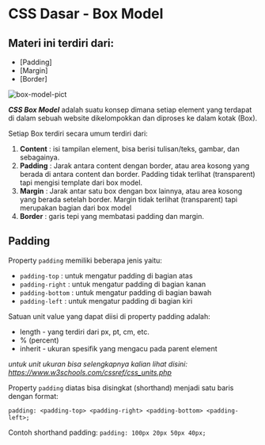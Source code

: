# CSS Dasar - Box Model

## Materi ini terdiri dari:
* [Padding]
* [Margin]
* [Border]

![box-model-pict](https://user-images.githubusercontent.com/70443393/210925275-b0c5f817-b79f-486c-ab2a-d39de01ee73f.jpg)

***CSS Box Model*** adalah suatu konsep dimana setiap element yang terdapat di dalam sebuah website dikelompokkan dan diproses ke dalam kotak (Box).

Setiap Box terdiri secara umum terdiri dari:
1. **Content** : isi tampilan element, bisa berisi tulisan/teks, gambar, dan sebagainya.
2. **Padding** : Jarak antara content dengan border, atau area kosong yang berada di antara content dan border. Padding tidak terlihat (transparent) tapi mengisi template dari box model.
3. **Margin** : Jarak antar satu box dengan box lainnya, atau area kosong yang berada setelah border. Margin tidak terlihat (transparent) tapi merupakan bagian dari box model
4. **Border** : garis tepi yang membatasi padding dan margin.

## Padding
Property `padding` memiliki beberapa jenis yaitu:
* `padding-top` : untuk mengatur padding di bagian atas
* `padding-right` : untuk mengatur padding di bagian kanan
* `padding-bottom` : untuk mengatur padding di bagian bawah
* `padding-left` :  untuk mengatur padding di bagian kiri

Satuan unit value yang dapat diisi di property padding adalah:
* length - yang terdiri dari px, pt, cm, etc.
* % (percent)
* inherit - ukuran spesifik yang mengacu pada parent element

*untuk unit ukuran bisa selengkapnya kalian lihat disini: https://www.w3schools.com/cssref/css_units.php*

Property `padding` diatas bisa disingkat (shorthand) menjadi satu baris dengan format: 

`padding: <padding-top> <padding-right> <padding-bottom> <padding-left>;`


Contoh shorthand padding: `padding: 100px 20px 50px 40px;`

